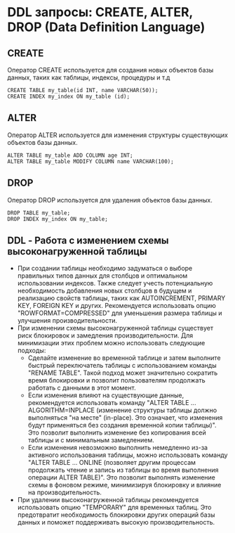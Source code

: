 # DDL запросы: CREATE, ALTER, DROP (Data Definition Language)
## CREATE
Оператор CREATE используется для создания новых объектов базы данных, таких как таблицы, индексы, процедуры и т.д
```mysql
CREATE TABLE my_table(id INT, name VARCHAR(50));
CREATE INDEX my_index ON my_table (id);
```
## ALTER
Оператор ALTER используется для изменения структуры существующих объектов базы данных.
```mysql
ALTER TABLE my_table ADD COLUMN age INT;
ALTER TABLE my_table MODIFY COLUMN name VARCHAR(100);
```
## DROP
Оператор DROP используется для удаления объектов базы данных.
```mysql
DROP TABLE my_table;
DROP INDEX my_index ON my_table;
```
## DDL - Работа с изменением схемы высоконагруженной таблицы
- При создании таблицы необходимо задуматься о выборе правильных типов данных для столбцов и оптимальном использовании индексов. Также следует учесть потенциальную необходимость добавления новых столбцов в будущем и реализацию свойств таблицы, таких как AUTOINCREMENT, PRIMARY KEY, FOREIGN KEY и других. Рекомендуется использовать опцию "ROWFORMAT=COMPRESSED" для уменьшения размера таблицы и улучшения производительности.
- При изменении схемы высоконагруженной таблицы существует риск блокировок и замедления производительности. Для минимизации этих проблем можно использовать следующие подходы:
    - Сделайте изменение во временной таблице и затем выполните быстрый переключатель таблицы с использованием команды "RENAME TABLE". Такой подход может значительно сократить время блокировки и позволит пользователям продолжать работать с данными в этот момент.
    - Если изменения влияют на существующие данные, рекомендуется использовать команду "ALTER TABLE ... ALGORITHM=INPLACE (изменение структуры таблицы должно выполняться "на месте" (in-place). Это означает, что изменения будут применяться без создания временной копии таблицы)". Это позволит выполнить изменение без копирования всей таблицы и с минимальным замедлением.
    - Если изменения невозможно выполнить немедленно из-за активного использования таблицы, можно использовать команду "ALTER TABLE ... ONLINE (позволяет другим процессам продолжать чтение и запись из таблицы во время выполнения операции ALTER TABLE)". Это позволит выполнять изменение схемы в фоновом режиме, минимизируя блокировку и влияние на производительность.
- При удалении высоконагруженной таблицы рекомендуется использовать опцию "TEMPORARY" для временных таблиц. Это предотвратит необходимость блокировки других операций базы данных и поможет поддерживать высокую производительность.
